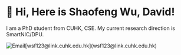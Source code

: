  # 👋 Hi, Here is Shaofeng Wu, David! 
 I am a PhD student from CUHK, CSE. My current research direction is SmartNIC/DPU.

![Email]("https://img.shields.io/badge/style=flat-square&logo=python&logoColor=white")[wsf123@link.cuhk.edu.hk](wsf123@link.cuhk.edu.hk)


<!---
ShaofengWu123/ShaofengWu123 is a ✨ special ✨ repository because its `README.md` (this file) appears on your GitHub profile.
You can click the Preview link to take a look at your changes.
--->
